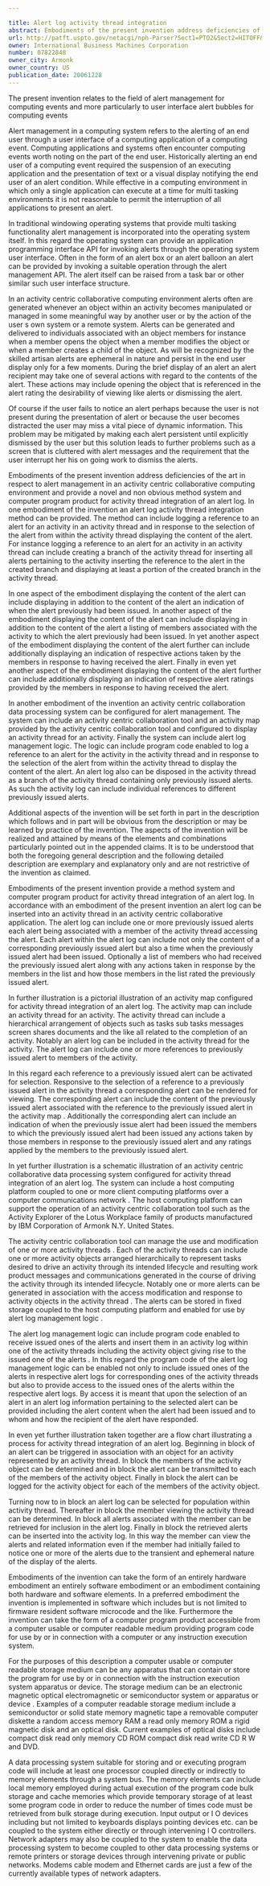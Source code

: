 ```yaml
---

title: Alert log activity thread integration
abstract: Embodiments of the present invention address deficiencies of the art in respect to alert management in an activity-centric collaborative computing environment and provide a novel and non-obvious method, system and computer program product for activity thread integration of an alert log. In one embodiment of the invention, an alert log activity thread integration method can be provided. The method can include logging a reference to an alert for an activity in an activity thread, and, in response to the selection of the alert from within the activity thread, displaying the content of the alert. For instance, logging a reference to an alert for an activity in an activity thread can include creating a branch of the activity thread for inserting all alerts pertaining to the activity and inserting the reference to the alert in the created branch.
url: http://patft.uspto.gov/netacgi/nph-Parser?Sect1=PTO2&Sect2=HITOFF&p=1&u=%2Fnetahtml%2FPTO%2Fsearch-adv.htm&r=1&f=G&l=50&d=PALL&S1=07822848&OS=07822848&RS=07822848
owner: International Business Machines Corporation
number: 07822848
owner_city: Armonk
owner_country: US
publication_date: 20061228
---
```

The present invention relates to the field of alert management for computing events and more particularly to user interface alert bubbles for computing events

Alert management in a computing system refers to the alerting of an end user through a user interface of a computing application of a computing event. Computing applications and systems often encounter computing events worth noting on the part of the end user. Historically alerting an end user of a computing event required the suspension of an executing application and the presentation of text or a visual display notifying the end user of an alert condition. While effective in a computing environment in which only a single application can execute at a time for multi tasking environments it is not reasonable to permit the interruption of all applications to present an alert.

In traditional windowing operating systems that provide multi tasking functionality alert management is incorporated into the operating system itself. In this regard the operating system can provide an application programming interface API for invoking alerts through the operating system user interface. Often in the form of an alert box or an alert balloon an alert can be provided by invoking a suitable operation through the alert management API. The alert itself can be raised from a task bar or other similar such user interface structure.

In an activity centric collaborative computing environment alerts often are generated whenever an object within an activity becomes manipulated or managed in some meaningful way by another user or by the action of the user s own system or a remote system. Alerts can be generated and delivered to individuals associated with an object members for instance when a member opens the object when a member modifies the object or when a member creates a child of the object. As will be recognized by the skilled artisan alerts are ephemeral in nature and persist in the end user display only for a few moments. During the brief display of an alert an alert recipient may take one of several actions with regard to the contents of the alert. These actions may include opening the object that is referenced in the alert rating the desirability of viewing like alerts or dismissing the alert.

Of course if the user fails to notice an alert perhaps because the user is not present during the presentation of alert or because the user becomes distracted the user may miss a vital piece of dynamic information. This problem may be mitigated by making each alert persistent until explicitly dismissed by the user but this solution leads to further problems such as a screen that is cluttered with alert messages and the requirement that the user interrupt her his on going work to dismiss the alerts.

Embodiments of the present invention address deficiencies of the art in respect to alert management in an activity centric collaborative computing environment and provide a novel and non obvious method system and computer program product for activity thread integration of an alert log. In one embodiment of the invention an alert log activity thread integration method can be provided. The method can include logging a reference to an alert for an activity in an activity thread and in response to the selection of the alert from within the activity thread displaying the content of the alert. For instance logging a reference to an alert for an activity in an activity thread can include creating a branch of the activity thread for inserting all alerts pertaining to the activity inserting the reference to the alert in the created branch and displaying at least a portion of the created branch in the activity thread.

In one aspect of the embodiment displaying the content of the alert can include displaying in addition to the content of the alert an indication of when the alert previously had been issued. In another aspect of the embodiment displaying the content of the alert can include displaying in addition to the content of the alert a listing of members associated with the activity to which the alert previously had been issued. In yet another aspect of the embodiment displaying the content of the alert further can include additionally displaying an indication of respective actions taken by the members in response to having received the alert. Finally in even yet another aspect of the embodiment displaying the content of the alert further can include additionally displaying an indication of respective alert ratings provided by the members in response to having received the alert.

In another embodiment of the invention an activity centric collaboration data processing system can be configured for alert management. The system can include an activity centric collaboration tool and an activity map provided by the activity centric collaboration tool and configured to display an activity thread for an activity. Finally the system can include alert log management logic. The logic can include program code enabled to log a reference to an alert for the activity in the activity thread and in response to the selection of the alert from within the activity thread to display the content of the alert. An alert log also can be disposed in the activity thread as a branch of the activity thread containing only previously issued alerts. As such the activity log can include individual references to different previously issued alerts.

Additional aspects of the invention will be set forth in part in the description which follows and in part will be obvious from the description or may be learned by practice of the invention. The aspects of the invention will be realized and attained by means of the elements and combinations particularly pointed out in the appended claims. It is to be understood that both the foregoing general description and the following detailed description are exemplary and explanatory only and are not restrictive of the invention as claimed.

Embodiments of the present invention provide a method system and computer program product for activity thread integration of an alert log. In accordance with an embodiment of the present invention an alert log can be inserted into an activity thread in an activity centric collaborative application. The alert log can include one or more previously issued alerts each alert being associated with a member of the activity thread accessing the alert. Each alert within the alert log can include not only the content of a corresponding previously issued alert but also a time when the previously issued alert had been issued. Optionally a list of members who had received the previously issued alert along with any actions taken in response by the members in the list and how those members in the list rated the previously issued alert.

In further illustration is a pictorial illustration of an activity map configured for activity thread integration of an alert log. The activity map can include an activity thread for an activity. The activity thread can include a hierarchical arrangement of objects such as tasks sub tasks messages screen shares documents and the like all related to the completion of an activity. Notably an alert log can be included in the activity thread for the activity. The alert log can include one or more references to previously issued alert to members of the activity.

In this regard each reference to a previously issued alert can be activated for selection. Responsive to the selection of a reference to a previously issued alert in the activity thread a corresponding alert can be rendered for viewing. The corresponding alert can include the content of the previously issued alert associated with the reference to the previously issued alert in the activity map . Additionally the corresponding alert can include an indication of when the previously issue alert had been issued the members to which the previously issued alert had been issued any actions taken by those members in response to the previously issued alert and any ratings applied by the members to the previously issued alert.

In yet further illustration is a schematic illustration of an activity centric collaborative data processing system configured for activity thread integration of an alert log. The system can include a host computing platform coupled to one or more client computing platforms over a computer communications network . The host computing platform can support the operation of an activity centric collaboration tool such as the Activity Explorer of the Lotus Workplace family of products manufactured by IBM Corporation of Armonk N.Y. United States.

The activity centric collaboration tool can manage the use and modification of one or more activity threads . Each of the activity threads can include one or more activity objects arranged hierarchically to represent tasks desired to drive an activity through its intended lifecycle and resulting work product messages and communications generated in the course of driving the activity through its intended lifecycle. Notably one or more alerts can be generated in association with the access modification and response to activity objects in the activity thread . The alerts can be stored in fixed storage coupled to the host computing platform and enabled for use by alert log management logic .

The alert log management logic can include program code enabled to receive issued ones of the alerts and insert them in an activity log within one of the activity threads including the activity object giving rise to the issued one of the alerts . In this regard the program code of the alert log management logic can be enabled not only to include issued ones of the alerts in respective alert logs for corresponding ones of the activity threads but also to provide access to the issued ones of the alerts within the respective alert logs. By access it is meant that upon the selection of an alert in an alert log information pertaining to the selected alert can be provided including the alert content when the alert had been issued and to whom and how the recipient of the alert have responded.

In even yet further illustration taken together are a flow chart illustrating a process for activity thread integration of an alert log. Beginning in block of an alert can be triggered in association with an object for an activity represented by an activity thread. In block the members of the activity object can be determined and in block the alert can be transmitted to each of the members of the activity object. Finally in block the alert can be logged for the activity object for each of the members of the activity object.

Turning now to in block an alert log can be selected for population within activity thread. Thereafter in block the member viewing the activity thread can be determined. In block all alerts associated with the member can be retrieved for inclusion in the alert log. Finally in block the retrieved alerts can be inserted into the activity log. In this way the member can view the alerts and related information even if the member had initially failed to notice one or more of the alerts due to the transient and ephemeral nature of the display of the alerts.

Embodiments of the invention can take the form of an entirely hardware embodiment an entirely software embodiment or an embodiment containing both hardware and software elements. In a preferred embodiment the invention is implemented in software which includes but is not limited to firmware resident software microcode and the like. Furthermore the invention can take the form of a computer program product accessible from a computer usable or computer readable medium providing program code for use by or in connection with a computer or any instruction execution system.

For the purposes of this description a computer usable or computer readable storage medium can be any apparatus that can contain or store the program for use by or in connection with the instruction execution system apparatus or device. The storage medium can be an electronic magnetic optical electromagnetic or semiconductor system or apparatus or device . Examples of a computer readable storage medium include a semiconductor or solid state memory magnetic tape a removable computer diskette a random access memory RAM a read only memory ROM a rigid magnetic disk and an optical disk. Current examples of optical disks include compact disk read only memory CD ROM compact disk read write CD R W and DVD.

A data processing system suitable for storing and or executing program code will include at least one processor coupled directly or indirectly to memory elements through a system bus. The memory elements can include local memory employed during actual execution of the program code bulk storage and cache memories which provide temporary storage of at least some program code in order to reduce the number of times code must be retrieved from bulk storage during execution. Input output or I O devices including but not limited to keyboards displays pointing devices etc. can be coupled to the system either directly or through intervening I O controllers. Network adapters may also be coupled to the system to enable the data processing system to become coupled to other data processing systems or remote printers or storage devices through intervening private or public networks. Modems cable modem and Ethernet cards are just a few of the currently available types of network adapters.

